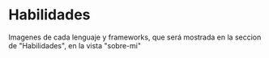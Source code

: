 # Habilidades

Imagenes de cada lenguaje y frameworks, que será mostrada en la seccion de "Habilidades", en la vista "sobre-mi"
